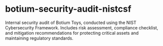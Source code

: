 # botium-security-audit-nistcsf
Internal security audit of Botium Toys, conducted using the NIST Cybersecurity Framework. Includes risk assessment, compliance checklist, and mitigation recommendations for protecting critical assets and maintaining regulatory standards.

